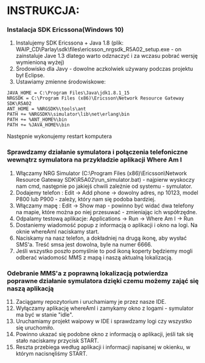 # INSTRUKCJA:
### Instalacja SDK Ericssona(Windows 10)
1. Instalujemy SDK Ericssona + Java 1.8 (plik: WAIP_CD\Parlay\sdk\files\ericsson_nrgsdk_R5A02_setup.exe - on zainstaluje Jave 1.3 dlatego warto odznaczyć i za wczasu pobrać wersję wymienioną wyżej)
2. Środowisko dla Javy - dowolne aczkolwiek używany podczas projektu był Eclipse.
3. Ustawiamy zmienne środowiskowe:
```
JAVA_HOME = C:\Program Files\Java\jdk1.8.1_15 
NRGSDK = C:\Program Files (x86)\Ericsson\Network Resource Gateway SDK\R5A02
ANT_HOME = %NRGSDK%\tools\ant
PATH += %NRGSDK%\simulator\lib\net\erlang\bin
PATH += %ANT_HOME%\bin
PATH += %JAVA_HOME%\bin
```
Następnie wykonujemy restart komputera

### Sprawdzamy działanie symulatora i połączenia telefoniczne wewnątrz symulatora na przykładzie aplikacji Where Am I
1. Włączamy NRG Simulator (C:\Program Files (x86)\Ericsson\Network Resource Gateway SDK\R5A02\run_simulator.bat) - najpierw wyskoczy nam cmd, następnie po jakiejś chwili zależnie od systemu - symulator.
2. Dodajemy telefon : Edit -> Add phone -> dowolny adres, np 10123, model P800 lub P900 - zależy, który nam się podoba bardziej.
3. Włączamy mapę : Edit -> Show map - powinno być widać dwa telefony na mapie, które można po niej przesuwać - zmieniając ich współrzędne.
4. Odpalamy testową aplikacje: Applications -> Run -> Where Am I -> Run
5. Dostaniemy wiadomość popup z informacją o aplikacji i okno na logi. Na oknie whereAmI naciskamy start. 
6. Naciskamy na nasz telefon, a dokładniej na drugą ikonę, aby wysłać SMS'a. Treść smsa jest dowolna, byle na numer 6666.
7. Jeśli wszystko poszło pomyślnie to pod ikoną koperty będziemy mogli odberać wiadomość MMS z mapą i naszą aktualną lokalizacją.



### Odebranie MMS'a z poprawną lokalizacją potwierdza poprawne działanie symulatora dzięki czemu możemy zająć się naszą aplikacją 
11. Zaciągamy repozytorium i uruchamiamy je przez nasze IDE.
12. Wyłączamy aplikację whereAmI i zamykamy okno z logami - symulator ma być w stanie "idle".
13. Uruchamiamy projekt waipowy w IDE i sprawdzamy logi czy wszystko się uruchomiło.
14. Powinno ukazać się podobne okno z informacją o aplikacji, jeśli tak się stało naciskamy przycisk START.
15. Reszta przebiega według aplikacji i informacji napisanej w okienku, w którym nacisnęliśmy START.


